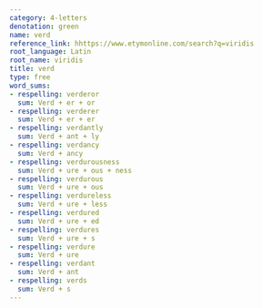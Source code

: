 ```yaml
---
category: 4-letters
denotation: green
name: verd
reference_link: hhttps://www.etymonline.com/search?q=viridis
root_language: Latin
root_name: viridis
title: verd
type: free
word_sums:
- respelling: verderor
  sum: Verd + er + or
- respelling: verderer
  sum: Verd + er + er
- respelling: verdantly
  sum: Verd + ant + ly
- respelling: verdancy
  sum: Verd + ancy
- respelling: verdurousness
  sum: Verd + ure + ous + ness
- respelling: verdurous
  sum: Verd + ure + ous
- respelling: verdureless
  sum: Verd + ure + less
- respelling: verdured
  sum: Verd + ure + ed
- respelling: verdures
  sum: Verd + ure + s
- respelling: verdure
  sum: Verd + ure
- respelling: verdant
  sum: Verd + ant
- respelling: verds
  sum: Verd + s
---
```

